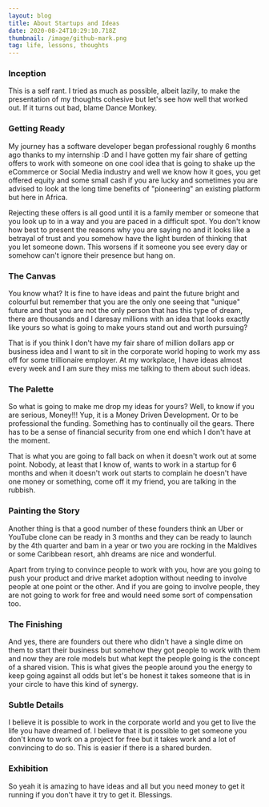 ```yaml
---
layout: blog
title: About Startups and Ideas
date: 2020-08-24T10:29:10.718Z
thumbnail: /image/github-mark.png
tag: life, lessons, thoughts
---
```

### Inception

This is a self rant. I tried as much as possible, albeit lazily, to make the presentation of my thoughts cohesive but let's see how well that worked out. If it turns out bad, blame Dance Monkey.

### Getting Ready

My journey has a software developer began professional roughly 6 months ago thanks to my internship :D and I have gotten my fair share of getting offers to work with someone on one cool idea that is going to shake up the eCommerce or Social Media industry and well we know how it goes, you get offered equity and some small cash if you are lucky and sometimes you are advised to look at the long time benefits of "pioneering" an existing platform but here in Africa. 

Rejecting these offers is all good until it is a family member or someone that you look up to in a way and you are paced in a difficult spot. You don't know how best to present the reasons why you are saying no and it looks like a betrayal of trust and you somehow have the light burden of thinking that you let someone down. This worsens if it someone you see every day or somehow can't ignore their presence but hang on.

### The Canvas

You know what? It is fine to have ideas and paint the future bright and colourful but remember that you are the only one seeing that "unique" future and that you are not the only person that has this type of dream, there are thousands and I daresay millions with an idea that looks exactly like yours so what is going to make yours stand out and worth pursuing?

That is if you think I don't have my fair share of million dollars app or business idea and I want to sit in the corporate world hoping to work my ass off for some trillionaire employer. At my workplace, I have ideas almost every week and I am sure they miss me talking to them about such ideas.

### The Palette

So what is going to make me drop my ideas for yours? Well, to know if you are serious, Money!!! Yup, it is a Money Driven Development. Or to be professional the funding. Something has to continually oil the gears. There has to be a sense of financial security from one end which I don't have at the moment. 

That is what you are going to fall back on when it doesn't work out at some point. Nobody, at least that I know of, wants to work in a startup for 6 months and when it doesn't work out starts to complain he doesn't have one money or something, come off it my friend, you are talking in the rubbish.

### Painting the Story

Another thing is that a good number of these founders think an Uber or YouTube clone can be ready in 3 months and they can be ready to launch by the 4th quarter and bam in a year or two you are rocking in the Maldives or some Caribbean resort, ahh dreams are nice and wonderful. 

Apart from trying to convince people to work with you, how are you going to push your product and drive market adoption without needing to involve people at one point or the other. And if you are going to involve people, they are not going to work for free and would need some sort of compensation too.

### The Finishing

And yes, there are founders out there who didn't have a single dime on them to start their business but somehow they got people to work with them and now they are role models but what kept the people going is the concept of a shared vision. This is what gives the people around you the energy to keep going against all odds but let's be honest it takes someone that is in your circle to have this kind of synergy.

### Subtle Details

I believe it is possible to work in the corporate world and you get to live the life you have dreamed of. I believe that it is possible to get someone you don't know to work on a project for free but it takes work and a lot of convincing to do so. This is easier if there is a shared burden.

### Exhibition

So yeah it is amazing to have ideas and all but you need money to get it running if you don't have it try to get it. Blessings.